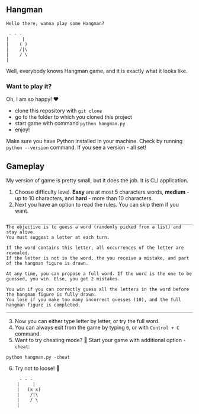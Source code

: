 ## Hangman

```
Hello there, wanna play some Hangman?

 - - -
|     |
|    ( )
|    /|\
|    / \
|
```

Well, everybody knows Hangman game, and it is exactly what it looks like. 

### Want to play it?
Oh, I am so happy! ❤️ 
- clone this repository with `git clone`
- go to the folder to which you cloned this project
- start game with command `python hangman.py`
- enjoy!

Make sure you have Python installed in your machine. Check by running `python --version` command. If you see a version - all set!

## Gameplay
My version of game is pretty small, but it does the job. It is CLI application. 

1. Choose difficulty level. **Easy** are at most 5 characters words, **medium** - up to 10 characters, and **hard** - more than 10 characters.
2. Next you have an option to read the rules. You can skip them if you want.
```
________________________________________________________________________________________________________________
The objective is to guess a word (randomly picked from a list) and stay alive.
You must suggest a letter at each turn.

If the word contains this letter, all occurrences of the letter are revealed.
If the letter is not in the word, the you receive a mistake, and part of the hangman figure is drawn.

At any time, you can propose a full word. If the word is the one to be guessed, you win. Else, you get 2 mistakes.

You win if you can correctly guess all the letters in the word before the hangman figure is fully drawn.
You lose if you make too many incorrect guesses (10), and the full hangman figure is completed.
________________________________________________________________________________________________________________
```
3. Now you can either type letter by letter, or try the full word.
4. You can always exit from the game by typing `0`, or with `Control + C` command.
5. Want to try cheating mode? 🤫 Start your game with additional option `-cheat`:
```
python hangman.py -cheat
```
6. Try not to loose! 🤞
```
     - - -
    |     |
    |   (x x)
    |    /|\
    |    / \
    |
```
